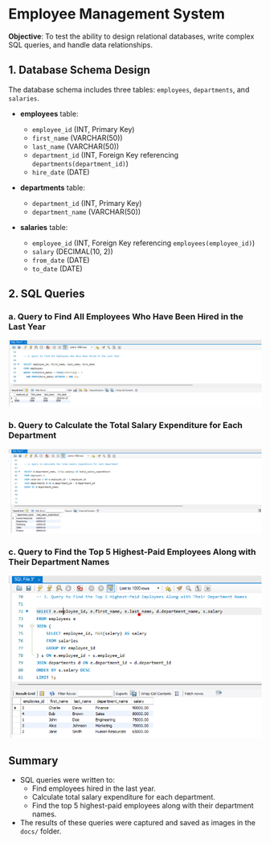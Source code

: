 # Employee Management System

**Objective**: To test the ability to design relational databases, write complex SQL queries, and handle data relationships.

## 1. Database Schema Design

The database schema includes three tables: `employees`, `departments`, and `salaries`.

- **employees** table:
  - `employee_id` (INT, Primary Key)
  - `first_name` (VARCHAR(50))
  - `last_name` (VARCHAR(50))
  - `department_id` (INT, Foreign Key referencing `departments(department_id)`)
  - `hire_date` (DATE)

- **departments** table:
  - `department_id` (INT, Primary Key)
  - `department_name` (VARCHAR(50))

- **salaries** table:
  - `employee_id` (INT, Foreign Key referencing `employees(employee_id)`)
  - `salary` (DECIMAL(10, 2))
  - `from_date` (DATE)
  - `to_date` (DATE)
 
## 2. SQL Queries

### a. Query to Find All Employees Who Have Been Hired in the Last Year

![Query Result - Hired in Last Year](docs/question_1.png)

### b. Query to Calculate the Total Salary Expenditure for Each Department

![Query Result - Total Salary Expenditure](docs/qustion_2.png)

### c. Query to Find the Top 5 Highest-Paid Employees Along with Their Department Names

![Query Result - Top 5 Highest-Paid Employees](docs/question_3.png)

## Summary

- SQL queries were written to:
  - Find employees hired in the last year.
  - Calculate total salary expenditure for each department.
  - Find the top 5 highest-paid employees along with their department names.
- The results of these queries were captured and saved as images in the `docs/` folder.
